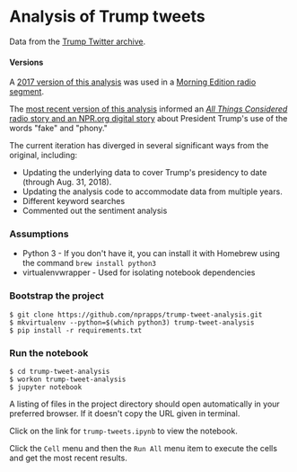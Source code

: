 # Analysis of Trump tweets

Data from the [Trump Twitter archive](http://www.trumptwitterarchive.com/).

#### Versions

A [2017 version of this analysis](https://github.com/nprapps/trump-tweet-analysis/releases/tag/v1.0) was used in a [Morning Edition radio segment](http://www.npr.org/2017/04/27/525833198/analyzing-trumps-patterns-of-tweeting).

The [most recent version of this analysis](https://github.com/nprapps/trump-tweet-analysis/releases/tag/1.1) informed an [_All Things Considered_ radio story and an NPR.org digital story](https://www.npr.org/2018/09/02/643761979/president-trumps-description-of-whats-fake-is-expanding) about President Trump's use of the words "fake" and "phony."

The current iteration has diverged in several significant ways from the original, including:

- Updating the underlying data to cover Trump's presidency to date (through Aug. 31, 2018).
- Updating the analysis code to accommodate data from multiple years.
- Different keyword searches
- Commented out the sentiment analysis

### Assumptions

* Python 3 - If you don't have it, you can install it with Homebrew using the command `brew install python3`
* virtualenvwrapper - Used for isolating notebook dependencies

### Bootstrap the project

```
$ git clone https://github.com/nprapps/trump-tweet-analysis.git
$ mkvirtualenv --python=$(which python3) trump-tweet-analysis
$ pip install -r requirements.txt
```

### Run the notebook

```
$ cd trump-tweet-analysis
$ workon trump-tweet-analysis
$ jupyter notebook
```

A listing of files in the project directory should open automatically in your preferred browser. If it doesn't copy the URL given in terminal.

Click on the link for `trump-tweets.ipynb` to view the notebook.  

Click the `Cell` menu and then the `Run All` menu item to execute the cells and get the most recent results.
